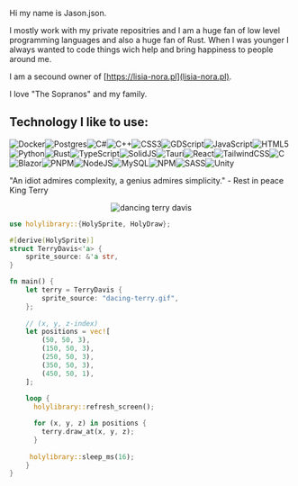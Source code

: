 Hi my name is Jason.json.

I mostly work with my private repositries and I am a huge fan of low level programming languages and also a huge fan of Rust. When I was younger I always wanted to code things wich help and bring happiness to people around me. 

I am a secound owner of [https://lisia-nora.pl](lisia-nora.pl). 

I love "The Sopranos" and my family.

## Technology I like to use:
![Docker](https://img.shields.io/badge/docker-%230db7ed.svg?style=for-the-badge&logo=docker&logoColor=white)![Postgres](https://img.shields.io/badge/postgres-%23316192.svg?style=for-the-badge&logo=postgresql&logoColor=white)![C#](https://img.shields.io/badge/c%23-%23239120.svg?style=for-the-badge&logo=csharp&logoColor=white)![C++](https://img.shields.io/badge/c++-%2300599C.svg?style=for-the-badge&logo=c%2B%2B&logoColor=white)![CSS3](https://img.shields.io/badge/css3-%231572B6.svg?style=for-the-badge&logo=css3&logoColor=white)![GDScript](https://img.shields.io/badge/GDScript-%2374267B.svg?style=for-the-badge&logo=godotengine&logoColor=white)![JavaScript](https://img.shields.io/badge/javascript-%23323330.svg?style=for-the-badge&logo=javascript&logoColor=%23F7DF1E)![HTML5](https://img.shields.io/badge/html5-%23E34F26.svg?style=for-the-badge&logo=html5&logoColor=white)![Python](https://img.shields.io/badge/python-3670A0?style=for-the-badge&logo=python&logoColor=ffdd54)![Rust](https://img.shields.io/badge/rust-%23000000.svg?style=for-the-badge&logo=rust&logoColor=white)![TypeScript](https://img.shields.io/badge/typescript-%23007ACC.svg?style=for-the-badge&logo=typescript&logoColor=white)![SolidJS](https://img.shields.io/badge/SolidJS-2c4f7c?style=for-the-badge&logo=solid&logoColor=c8c9cb)![Tauri](https://img.shields.io/badge/tauri-%2324C8DB.svg?style=for-the-badge&logo=tauri&logoColor=%23FFFFFF)![React](https://img.shields.io/badge/react-%2320232a.svg?style=for-the-badge&logo=react&logoColor=%2361DAFB)![TailwindCSS](https://img.shields.io/badge/tailwindcss-%2338B2AC.svg?style=for-the-badge&logo=tailwind-css&logoColor=white)![C](https://img.shields.io/badge/c-%2300599C.svg?style=for-the-badge&logo=c&logoColor=white)![Blazor](https://img.shields.io/badge/blazor-%235C2D91.svg?style=for-the-badge&logo=blazor&logoColor=white)![PNPM](https://img.shields.io/badge/pnpm-%234a4a4a.svg?style=for-the-badge&logo=pnpm&logoColor=f69220)![NodeJS](https://img.shields.io/badge/node.js-6DA55F?style=for-the-badge&logo=node.js&logoColor=white)![MySQL](https://img.shields.io/badge/mysql-4479A1.svg?style=for-the-badge&logo=mysql&logoColor=white)![NPM](https://img.shields.io/badge/NPM-%23CB3837.svg?style=for-the-badge&logo=npm&logoColor=white)![SASS](https://img.shields.io/badge/SASS-hotpink.svg?style=for-the-badge&logo=SASS&logoColor=white)![Unity](https://img.shields.io/badge/unity-%23000000.svg?style=for-the-badge&logo=unity&logoColor=white)


"An idiot admires complexity, a genius admires simplicity." - Rest in peace King Terry

<div align="center">
 <img src="https://github.com/user-attachments/assets/9df7b607-5ddc-41fe-bc01-d2875cd97c57" alt="dancing terry davis"/>
</div>

```rs
use holylibrary::{HolySprite, HolyDraw};

#[derive(HolySprite)]
struct TerryDavis<'a> {
    sprite_source: &'a str,
}

fn main() {
    let terry = TerryDavis {
        sprite_source: "dacing-terry.gif",
    };
    
    // (x, y, z-index)
    let positions = vec![
        (50, 50, 3),
        (150, 50, 3),
        (250, 50, 3),
        (350, 50, 3),
        (450, 50, 1),
    ];
    
    loop {
      holylibrary::refresh_screen();

      for (x, y, z) in positions {
        terry.draw_at(x, y, z);
      }
 
     holylibrary::sleep_ms(16);
    }
}
```
